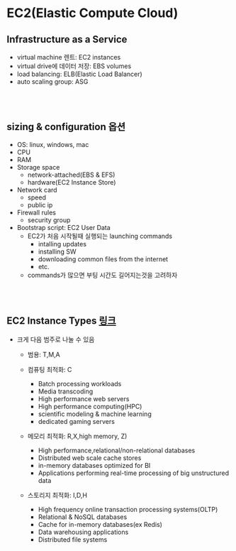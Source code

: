 # EC2(Elastic Compute Cloud)

## Infrastructure as a Service
- virtual machine 렌트: EC2 instances
- virtual drive에 데이터 저장: EBS volumes
- load balancing: ELB(Elastic Load Balancer)
- auto scaling group: ASG

<br><br>

## sizing & configuration 옵션
- OS: linux, windows, mac
- CPU
- RAM
- Storage space
	- network-attached(EBS & EFS)
	- hardware(EC2 Instance Store)
- Network card
	- speed
	- public ip
- Firewall rules
	- security group
- Bootstrap script: EC2 User Data
	- EC2가 처음 시작될때 실행되는 launching commands
		- intalling updates
		- installing SW
		- downloading common files from the internet
		- etc.
	- commands가 많으면 부팅 시간도 길어지는것을 고려하자

<br><br>

## EC2 Instance Types [링크](https://instances.vantage.sh)
- 크게 다음 범주로 나눌 수 있음
	- 범용: T,M,A
	- 컴퓨팅 최적화: C
		- Batch processing workloads
		- Media transcoding
		- High performance web servers
		- High performance computing(HPC)
		- scientific modeling & machine learning
		- dedicated gaming servers

	- 메모리 최적화: R,X,high memory, Z)
		- High performance,relational/non-relational databases
		- Distributed web scale cache stores
		- in-memory databases optimized for BI
		- Applications performing real-time processing of big unstructured data

	- 스토리지 최적화: I,D,H
		- High frequency online transaction processing systems(OLTP)
		- Relational & NoSQL databases
		- Cache for in-memory databases(ex Redis)
		- Data warehousing applications
		- Distributed file systems


